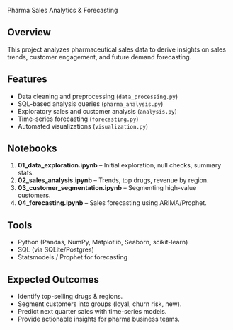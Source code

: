  Pharma Sales Analytics & Forecasting

##  Overview
This project analyzes pharmaceutical sales data to derive insights on sales trends, customer engagement, and future demand forecasting.

## Features
- Data cleaning and preprocessing (`data_processing.py`)
- SQL-based analysis queries (`pharma_analysis.py`)
- Exploratory sales and customer analysis (`analysis.py`)
- Time-series forecasting (`forecasting.py`)
- Automated visualizations (`visualization.py`)

##  Notebooks
1. **01_data_exploration.ipynb** – Initial exploration, null checks, summary stats.
2. **02_sales_analysis.ipynb** – Trends, top drugs, revenue by region.
3. **03_customer_segmentation.ipynb** – Segmenting high-value customers.
4. **04_forecasting.ipynb** – Sales forecasting using ARIMA/Prophet.

##  Tools
- Python (Pandas, NumPy, Matplotlib, Seaborn, scikit-learn)
- SQL (via SQLite/Postgres)
- Statsmodels / Prophet for forecasting

##  Expected Outcomes
- Identify top-selling drugs & regions.
- Segment customers into groups (loyal, churn risk, new).
- Predict next quarter sales with time-series models.
- Provide actionable insights for pharma business teams.
